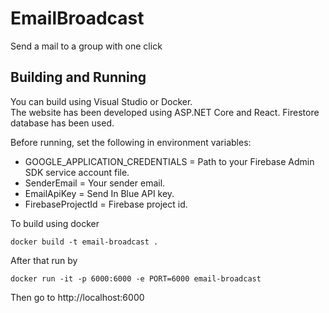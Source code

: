 # EmailBroadcast
Send a mail to a group with one click
## Building and Running
You can build using Visual Studio or Docker. <br />
The website has been developed using ASP.NET Core and React. Firestore database has been used.

Before running, set the following in environment variables:
- GOOGLE_APPLICATION_CREDENTIALS = Path to your Firebase Admin SDK service account file.
- SenderEmail = Your sender email.
- EmailApiKey = Send In Blue API key.
- FirebaseProjectId = Firebase project id.

To build using docker
```
docker build -t email-broadcast .
```
After that run by
```
docker run -it -p 6000:6000 -e PORT=6000 email-broadcast
```
Then go to http://localhost:6000
